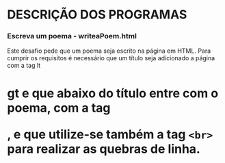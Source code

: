 # DESCRIÇÃO DOS PROGRAMAS #

### Escreva um poema - writeaPoem.html ###

Este desafio pede que um poema seja escrito na página em HTML. Para cumprir os requisitos é necessário que um título seja adicionado a página com a tag lt <h1> gt e que abaixo do título entre com o poema, com a tag <p>, e que utilize-se também a tag `<br>` para realizar as quebras de linha.


